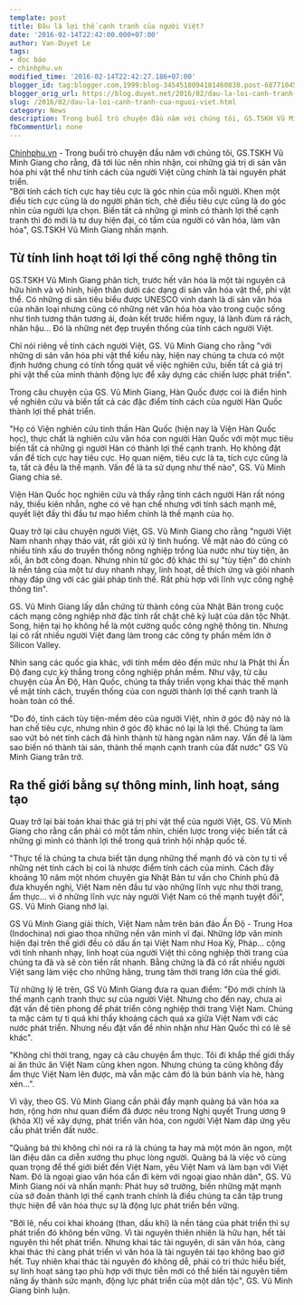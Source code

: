 ```yaml
---
template: post
title: Đâu là lợi thế cạnh tranh của người Việt?
date: '2016-02-14T22:42:00.000+07:00'
author: Van-Duyet Le
tags:
- đọc báo
- chinhphu.vn
modified_time: '2016-02-14T22:42:27.186+07:00'
blogger_id: tag:blogger.com,1999:blog-3454518094181460838.post-6877104584529331015
blogger_orig_url: https://blog.duyet.net/2016/02/dau-la-loi-canh-tranh-cua-nguoi-viet.html
slug: /2016/02/dau-la-loi-canh-tranh-cua-nguoi-viet.html
category: News
description: Trong buổi trò chuyện đầu năm với chúng tôi, GS.TSKH Vũ Minh Giang cho rằng, đã tới lúc nên nhìn nhận, coi những giá trị di sản văn hóa phi vật thể như tính cách của người Việt cũng chính là tài nguyên phát triển.    
fbCommentUrl: none
---
```


[Chinhphu.vn](http://chinhphu.vn/) - Trong buổi trò chuyện đầu năm với chúng tôi, GS.TSKH Vũ Minh Giang cho rằng, đã tới lúc nên nhìn nhận, coi những giá trị di sản văn hóa phi vật thể như tính cách của người Việt cũng chính là tài nguyên phát triển.    
"Bởi tính cách tích cực hay tiêu cực là góc nhìn của mỗi người. Khen một điều tích cực cũng là do người phân tích, chê điều tiêu cực cũng là do góc nhìn của người lựa chọn. Biến tất cả những gì mình có thành lợi thế cạnh tranh thì đó mới là tư duy hiện đại, có tầm của người có văn hóa, làm văn hóa", GS.TSKH Vũ Minh Giang nhấn mạnh.

## Từ tính linh hoạt tới lợi thế công nghệ thông tin ##
GS.TSKH Vũ Minh Giang phân tích, trước hết văn hóa là một tài nguyên cả hữu hình và vô hình, hiện thân dưới các dạng di sản văn hóa vật thể, phi vật thể. Có những di sản tiêu biểu được UNESCO vinh danh là di sản văn hóa của nhân loại nhưng cũng có những nét văn hóa hòa vào trong cuộc sống như tình tương thân tương ái, đoàn kết trước hiểm nguy, lá lành đùm rá rách, nhân hậu… Đó là những nét đẹp truyền thống của tính cách người Việt.

Chỉ nói riêng về tính cách người Việt, GS. Vũ Minh Giang cho rằng "với những di sản văn hóa phi vật thể kiểu này, hiện nay chúng ta chưa có một định hướng chung có tính tổng quát về việc nghiên cứu, biến tất cả giá trị phi vật thể của mình thành động lực để xây dựng các chiến lược phát triển".

Trong câu chuyện của GS. Vũ Minh Giang, Hàn Quốc được coi là điển hình về nghiên cứu và biến tất cả các đặc điểm tính cách của người Hàn Quốc thành lợi thế phát triển.

"Họ có Viện nghiên cứu tinh thần Hàn Quốc (hiện nay là Viện Hàn Quốc học), thực chất là nghiên cứu văn hóa con người Hàn Quốc với một mục tiêu biến tất cả những gì người Hàn có thành lợi thế cạnh tranh. Họ không đặt vấn đề tích cực hay tiêu cực. Họ quan niệm, tiêu cực là ta, tích cực cũng là ta, tất cả đều là thế mạnh. Vấn đề là ta sử dụng như thế nào", GS. Vũ Minh Giang chia sẻ.

Viện Hàn Quốc học nghiên cứu và thấy rằng tính cách người Hàn rất nóng nảy, thiếu kiên nhẫn, nghe có vẻ hạn chế nhưng với tính sách mạnh mẽ, quyết liệt đấy thì đầu tư mạo hiểm chính là thế mạnh của họ.

Quay trở lại câu chuyện người Việt, GS. Vũ Minh Giang cho rằng "người Việt Nam nhanh nhạy tháo vát, rất giỏi xử lý tình huống. Về mặt nào đó cũng có nhiều tính xấu do truyền thống nông nghiệp trồng lúa nước như tùy tiện, ăn xổi, ăn bớt công đoạn. Nhưng nhìn từ góc độ khác thì sự "tùy tiện" đó chính là nền tảng của một tư duy nhanh nhạy, linh hoạt, dễ thích ứng và giỏi nhanh nhạy đáp ứng với các giải pháp tình thế. Rất phù hợp với lĩnh vực công nghệ thông tin".

GS. Vũ Minh Giang lấy dẫn chứng từ thành công của Nhật Bản trong cuộc cách mạng công nghiệp nhờ đặc tính rất chặt chẽ kỷ luật của dân tộc Nhật. Song, hiện tại họ không hề là một cường quốc công nghệ thông tin. Nhưng lại có rất nhiều người Việt đang làm trong các công ty phần mềm lớn ở Silicon Valley.

Nhìn sang các quốc gia khác, với tính mềm dẻo đến mức như là Phật thì Ấn Độ đang cực kỳ thắng trong công nghiệp phần mềm. Như vậy, từ câu chuyện của Ấn Độ, Hàn Quốc, chúng ta thấy triển vọng khai thác thế mạnh về mặt tính cách, truyền thống của con người thành lợi thế cạnh tranh là hoàn toàn có thể.

"Do đó, tính cách tùy tiện-mềm dẻo của người Việt, nhìn ở góc độ này nó là han chế tiêu cực, nhưng nhìn ở góc độ khác nó lại là lợi thế. Chúng ta làm sao vứt bỏ nét tính cách đã hình thành từ hàng ngàn năm nay. Vấn đề là làm sao biến nó thành tài sản, thành thế mạnh cạnh tranh của đất nước" GS Vũ Minh Giang trăn trở.

## Ra thế giới bằng sự thông minh, linh hoạt, sáng tạo ##

Quay trở lại bài toán khai thác giá trị phi vật thể của người Việt, GS. Vũ Minh Giang cho rằng cần phải có một tầm nhìn, chiến lược trong việc biến tất cả những gì mình có thành lợi thế trong quá trình hội nhập quốc tế.

"Thực tế là chúng ta chưa biết tận dụng những thế mạnh đó và còn tự ti về những nét tính cách bị coi là nhược điểm tính cách của mình. Cách đây khoảng 10 năm một nhóm chuyên gia Nhật Bản tư vấn cho Chính phủ đã đưa khuyến nghị, Việt Nam nên đầu tư vào những lĩnh vực như thời trang, ẩm thực... vì ở những lĩnh vực này người Việt Nam có thế mạnh tuyệt đối", GS. Vũ Minh Giang nhớ lại.

GS Vũ Minh Giang giải thích, Việt Nam nằm trên bán đảo Ấn Độ - Trung Hoa (Indochina) nơi giao thoa những nền văn minh vĩ đại. Những lớp văn minh hiện đại trên thế giới đều có dấu ấn tại Việt Nam như Hoa Kỳ, Pháp… cộng với tính nhanh nhạy, linh hoạt của người Việt thì công nghiệp thời trang của chúng ta đã và sẽ còn tiến rất nhanh. Bằng chứng là đã có rất nhiều người Việt sang làm việc cho những hãng, trung tâm thời trang lớn của thế giới.

Từ những lý lẽ trên, GS Vũ Minh Giang đưa ra quan điểm: "Đó mới chính là thế mạnh cạnh tranh thực sự của người Việt. Nhưng cho đến nay, chưa ai đặt vấn đề tiên phong để phát triển công nghiệp thời trang Việt Nam. Chúng ta mặc cảm tự ti quá khi thấy khoảng cách quá xa giữa Việt Nam với các nước phát triển. Nhưng nếu đặt vấn đề nhìn nhận như Hàn Quốc thì có lẽ sẽ khác".

"Không chỉ thời trang, ngay cả câu chuyện ẩm thực. Tôi đi khắp thế giới thấy ai ăn thức ăn Việt Nam cũng khen ngon. Nhưng chúng ta cũng không đẩy ẩm thực Việt Nam lên được, mà vẫn mặc cảm đó là bún bánh vỉa hè, hàng xén…".

Vì vậy, theo GS. Vũ Minh Giang cần phải đẩy mạnh quảng bá văn hóa xa hơn, rộng hơn như quan điểm đã được nêu trong Nghị quyết Trung ương 9 (khóa XI) về xây dựng, phát triển văn hóa, con người Việt Nam đáp ứng yêu cầu phát triển đất nước.

"Quảng bá thì không chỉ nói ra rả là chúng ta hay mà một món ăn ngon, một làn điệu dân ca diễn xướng thu phục lòng người. Quảng bá là việc vô cùng quan trọng để thế giới biết đến Việt Nam, yêu Việt Nam và làm bạn với Việt Nam. Đó là ngoại giao văn hóa cần đi kèm với ngoại giao nhân dân", GS. Vũ Minh Giang nói và nhấn mạnh: Phát huy sở trường, biến những mặt mạnh của sở đoản thành lợi thế cạnh tranh chính là điều chúng ta cần tập trung thực hiện để văn hóa thực sự là động lực phát triển bền vững.

"Bởi lẽ, nếu coi khai khoáng (than, dầu khí) là nền tảng của phát triển thì sự phát triển đó không bền vững. Vì tài nguyên thiên nhiên là hữu hạn, hết tài nguyên thì hết phát triển. Nhưng khai tác tài nguyên, di sản văn hóa, càng khai thác thì càng phát triển vì văn hóa là tài nguyên tái tạo không bao giờ hết. Tuy nhiên khai thác tài nguyên đó không dễ, phải có tri thức hiểu biết, sự linh hoạt sáng tạo phù hợp với thực tiễn mới có thể biến tài nguyên tiềm năng ấy thành sức mạnh, động lực phát triển của một dân tộc", GS. Vũ Minh Giang bình luận.
